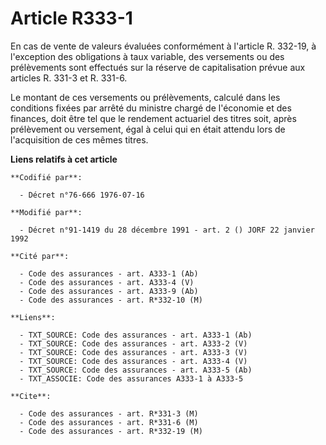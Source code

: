 # Article R333-1

En cas de vente de valeurs évaluées conformément à l'article R. 332-19, à l'exception des obligations à taux variable, des
versements ou des prélèvements sont effectués sur la réserve de capitalisation prévue aux articles R. 331-3 et R. 331-6.

Le montant de ces versements ou prélèvements, calculé dans les conditions fixées par arrêté du ministre chargé de l'économie
et des finances, doit être tel que le rendement actuariel des titres soit, après prélèvement ou versement, égal à celui qui
en était attendu lors de l'acquisition de ces mêmes titres.

**Liens relatifs à cet article**

	**Codifié par**:

	  - Décret n°76-666 1976-07-16

	**Modifié par**:

	  - Décret n°91-1419 du 28 décembre 1991 - art. 2 () JORF 22 janvier 1992

	**Cité par**:

	  - Code des assurances - art. A333-1 (Ab)
	  - Code des assurances - art. A333-4 (V)
	  - Code des assurances - art. A333-9 (Ab)
	  - Code des assurances - art. R*332-10 (M)

	**Liens**:

	  - TXT_SOURCE: Code des assurances - art. A333-1 (Ab)
	  - TXT_SOURCE: Code des assurances - art. A333-2 (V)
	  - TXT_SOURCE: Code des assurances - art. A333-3 (V)
	  - TXT_SOURCE: Code des assurances - art. A333-4 (V)
	  - TXT_SOURCE: Code des assurances - art. A333-5 (Ab)
	  - TXT_ASSOCIE: Code des assurances A333-1 à A333-5

	**Cite**:

	  - Code des assurances - art. R*331-3 (M)
	  - Code des assurances - art. R*331-6 (M)
	  - Code des assurances - art. R*332-19 (M)
